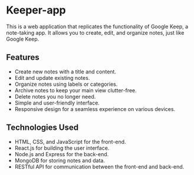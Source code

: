 # Keeper-app

This is a web application that replicates the functionality of Google Keep, a note-taking app. It allows you to create, edit, and organize notes, just like Google Keep.

## Features

- Create new notes with a title and content.
- Edit and update existing notes.
- Organize notes using labels or categories.
- Archive notes to keep your main view clutter-free.
- Delete notes you no longer need.
- Simple and user-friendly interface.
- Responsive design for a seamless experience on various devices.

## Technologies Used

- HTML, CSS, and JavaScript for the front-end.
- React.js for building the user interface.
- Node.js and Express for the back-end.
- MongoDB for storing notes and data.
- RESTful API for communication between the front-end and back-end.
